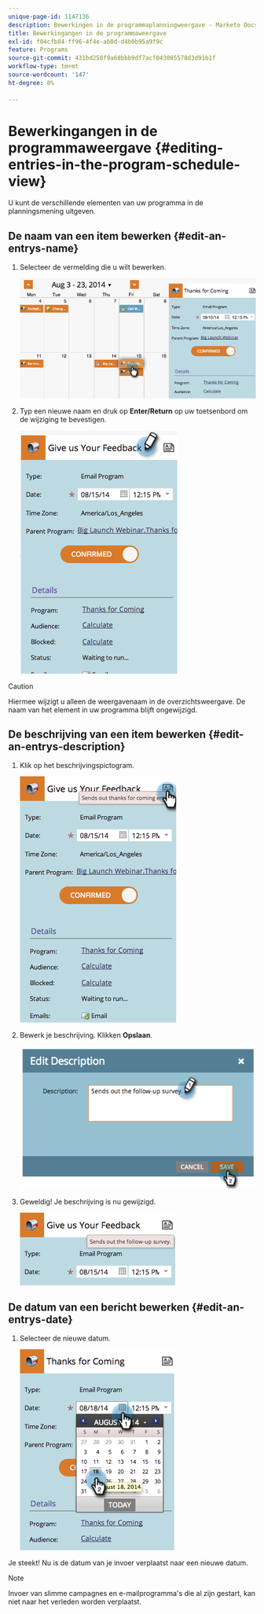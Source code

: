 ```yaml
---
unique-page-id: 1147136
description: Bewerkingen in de programmaplanningweergave - Marketo Docs - Productdocumentatie
title: Bewerkingangen in de programmaweergave
exl-id: f04cfb84-ff96-4f4e-ab0d-d4b0b95a9f9c
feature: Programs
source-git-commit: 431bd258f9a68bbb9df7acf043085578d3d91b1f
workflow-type: tm+mt
source-wordcount: '147'
ht-degree: 0%

---
```


# Bewerkingangen in de programmaweergave {#editing-entries-in-the-program-schedule-view}

U kunt de verschillende elementen van uw programma in de planningsmening uitgeven.

## De naam van een item bewerken {#edit-an-entrys-name}

1. Selecteer de vermelding die u wilt bewerken.

   ![](assets/image2014-9-18-18-3a1-3a36.png)

1. Typ een nieuwe naam en druk op **Enter/Return** op uw toetsenbord om de wijziging te bevestigen.

   ![](assets/image2014-9-18-18-3a1-3a53.png)

>[!CAUTION]
>
>Hiermee wijzigt u alleen de weergavenaam in de overzichtsweergave. De naam van het element in uw programma blijft ongewijzigd.

## De beschrijving van een item bewerken {#edit-an-entrys-description}

1. Klik op het beschrijvingspictogram.

   ![](assets/image2014-9-18-18-3a3-3a7.png)

1. Bewerk je beschrijving. Klikken **Opslaan**.

   ![](assets/image2014-9-18-18-3a3-3a22.png)

1. Geweldig! Je beschrijving is nu gewijzigd.

   ![](assets/image2014-9-18-18-3a3-3a48.png)

## De datum van een bericht bewerken {#edit-an-entrys-date}

1. Selecteer de nieuwe datum.

   ![](assets/image2014-9-18-18-3a4-3a39.png)

Je steekt! Nu is de datum van je invoer verplaatst naar een nieuwe datum.

>[!NOTE]
>
> Invoer van slimme campagnes en e-mailprogramma&#39;s die al zijn gestart, kan niet naar het verleden worden verplaatst.
